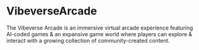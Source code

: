 # VibeverseArcade
The Vibeverse Arcade is an immersive virtual arcade experience featuring AI-coded games &amp; an expansive game world where players can explore &amp; interact with a growing collection of community-created content.
